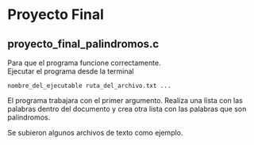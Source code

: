 # Proyecto Final

## proyecto_final_palindromos.c

Para que el programa funcione correctamente. <br>
Ejecutar el programa desde la terminal

`nombre_del_ejecutable ruta_del_archivo.txt ...`

El programa trabajara con el primer argumento. Realiza una lista con las palabras dentro del documento y crea otra lista con las palabras que son palindromos. <br>

Se subieron algunos archivos de texto como ejemplo.